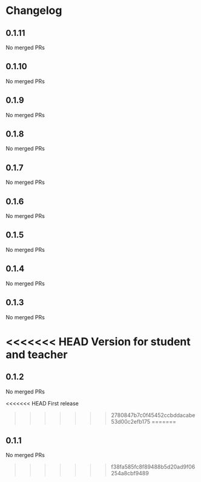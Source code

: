# Changelog

<!-- <START NEW CHANGELOG ENTRY> -->

## 0.1.11

No merged PRs

<!-- <END NEW CHANGELOG ENTRY> -->

## 0.1.10

No merged PRs

## 0.1.9

No merged PRs

## 0.1.8

No merged PRs

## 0.1.7

No merged PRs

## 0.1.6

No merged PRs

## 0.1.5

No merged PRs

## 0.1.4

No merged PRs

## 0.1.3

No merged PRs

<<<<<<< HEAD
Version for student and teacher
=======

## 0.1.2

No merged PRs

<<<<<<< HEAD
First release
>>>>>>> 2780847b7c0f45452ccbddacabe53d00c2efb175
=======

## 0.1.1

No merged PRs

>>>>>>> f38fa585fc8f89488b5d20ad9f06254a8cbf9489
